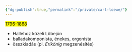 ```yaml
---
{"dg-publish":true,"permalink":"/private/carl-loewe/"}
---
```



<mark>1796-1868</mark>

- Hallehoz közeli Löbejün
- balladakomponista, énekes, orgonista
- összkiadás (pl. *Erlkönig* megzenésítés)
